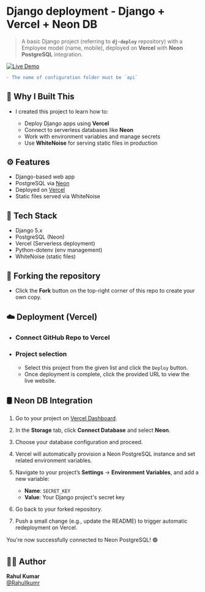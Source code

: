 # Django deployment - Django + Vercel + Neon DB

> A basic Django project (referring to **`dj-deploy`** repository) with a Employee model (name, mobile), deployed on **Vercel** with **Neon PostgreSQL** integration.

[![Live Demo](https://img.shields.io/badge/Website-Click_here-brightgreen)](https://dj-deploy-green.vercel.app/)

```diff
- The name of configuration folder must be `api` 
```

## 🤔 Why I Built This

- I created this project to learn how to:

    - Deploy Django apps using **Vercel**
    - Connect to serverless databases like **Neon**
    - Work with environment variables and manage secrets
    - Use **WhiteNoise** for serving static files in production


## ⚙️ Features

- Django-based web app
- PostgreSQL via [Neon](https://neon.tech/)
- Deployed on [Vercel](https://vercel.com/)
- Static files served via WhiteNoise

## 🧱 Tech Stack

- Django 5.x
- PostgreSQL (Neon)
- Vercel (Serverless deployment)
- Python-dotenv (env management)
- WhiteNoise (static files)

## 🔄 Forking the repository

- Click the **Fork** button on the top-right corner of this repo to create your own copy.


## ☁️ Deployment (Vercel)

- ### Connect GitHub Repo to Vercel  

- ### Project selection
    - Select this project from the given list and click the `Deploy` button.
    - Once deployment is complete, click the provided URL to view the live website.

## 🛢️ Neon DB Integration

1. Go to your project on [Vercel Dashboard](https://vercel.com/dashboard).

2. In the **Storage** tab, click **Connect Database** and select **Neon**.

3. Choose your database configuration and proceed.

4. Vercel will automatically provision a Neon PostgreSQL instance and set related environment variables.

5. Navigate to your project’s **Settings** → **Environment Variables**, and add a new variable:
   - **Name**: `SECRET_KEY`
   - **Value**: Your Django project's secret key

6. Go back to your forked repository.

7. Push a small change (e.g., update the README) to trigger automatic redeployment on Vercel.


You're now successfully connected to Neon PostgreSQL! 🟢

## 🙋‍♂️ Author

**Rahul Kumar**  
[@Rahullkumr](https://github.com/Rahullkumr)